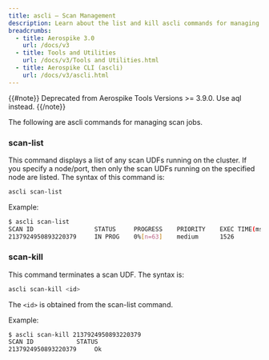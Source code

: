 ```yaml
---
title: ascli – Scan Management
description: Learn about the list and kill ascli commands for managing scan jobs.
breadcrumbs:
  - title: Aerospike 3.0
    url: /docs/v3
  - title: Tools and Utilities
    url: /docs/v3/Tools and Utilities.html
  - title: Aerospike CLI (ascli)
    url: /docs/v3/ascli.html
---
```


{{#note}}
Deprecated from Aerospike Tools Versions >= 3.9.0. Use aql instead.
{{/note}}

The following are ascli commands for managing scan jobs.


### scan-list

This command displays a list of any scan UDFs running on the cluster.  If you specify a node/port, then only the scan UDFs running on the specified node are listed.  The syntax of this command is:

```bash
ascli scan-list
```

Example:

```bash
$ ascli scan-list
SCAN ID                 STATUS     PROGRESS    PRIORITY    EXEC TIME(ms)  NS/SET
2137924950893220379     IN PROG    0%[n=63]    medium      1526           test/null
```

### scan-kill

This command terminates a scan UDF.  The syntax is:

```bash
ascli scan-kill <id>
```

The `<id>` is obtained from the scan-list command. 

Example:

```bash
$ ascli scan-kill 2137924950893220379
SCAN ID            STATUS
2137924950893220379     Ok
```
